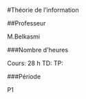 #Théorie de l’information

##Professeur

M.Belkasmi

###Nombre d'heures

Cours: 28 h
TD:
TP:

###Période

P1